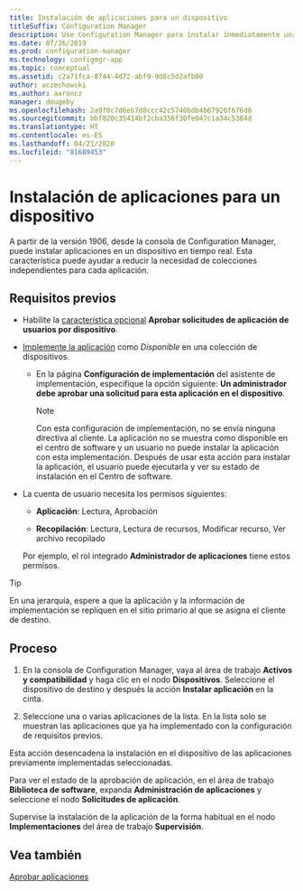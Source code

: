 ```yaml
---
title: Instalación de aplicaciones para un dispositivo
titleSuffix: Configuration Manager
description: Use Configuration Manager para instalar inmediatamente una aplicación en un dispositivo sin una recopilación.
ms.date: 07/26/2019
ms.prod: configuration-manager
ms.technology: configmgr-app
ms.topic: conceptual
ms.assetid: c2a71fca-8744-4d72-abf9-9d8c5d2afb00
author: aczechowski
ms.author: aaroncz
manager: dougeby
ms.openlocfilehash: 2a9f0c7d6eb7d8ccc42c5740bdb4b67926f676d8
ms.sourcegitcommit: bbf820c35414bf2cba356f30fe047c1a34c5384d
ms.translationtype: HT
ms.contentlocale: es-ES
ms.lasthandoff: 04/21/2020
ms.locfileid: "81689453"
---
```

# <a name="install-applications-for-a-device"></a>Instalación de aplicaciones para un dispositivo

<!--4402180-->

A partir de la versión 1906, desde la consola de Configuration Manager, puede instalar aplicaciones en un dispositivo en tiempo real. Esta característica puede ayudar a reducir la necesidad de colecciones independientes para cada aplicación.

## <a name="prerequisites"></a>Requisitos previos

- Habilite la [característica opcional](../../core/servers/manage/install-in-console-updates.md#bkmk_options) **Aprobar solicitudes de aplicación de usuarios por dispositivo**.  

- [Implemente la aplicación](deploy-applications.md) como *Disponible* en una colección de dispositivos.  

    - En la página **Configuración de implementación** del asistente de implementación, especifique la opción siguiente: **Un administrador debe aprobar una solicitud para esta aplicación en el dispositivo**.  

        > [!Note]  
        > Con esta configuración de implementación, no se envía ninguna directiva al cliente. La aplicación no se muestra como disponible en el centro de software y un usuario no puede instalar la aplicación con esta implementación. Después de usar esta acción para instalar la aplicación, el usuario puede ejecutarla y ver su estado de instalación en el Centro de software.

- La cuenta de usuario necesita los permisos siguientes:

    - **Aplicación**: Lectura, Aprobación

    - **Recopilación**: Lectura, Lectura de recursos, Modificar recurso, Ver archivo recopilado

    Por ejemplo, el rol integrado **Administrador de aplicaciones** tiene estos permisos.

> [!TIP]
> En una jerarquía, espere a que la aplicación y la información de implementación se repliquen en el sitio primario al que se asigna el cliente de destino.<!-- SCCMDocs#2113 -->

## <a name="process"></a>Proceso

1. En la consola de Configuration Manager, vaya al área de trabajo **Activos y compatibilidad** y haga clic en el nodo **Dispositivos**. Seleccione el dispositivo de destino y después la acción **Instalar aplicación** en la cinta.

1. Seleccione una o varias aplicaciones de la lista. En la lista solo se muestran las aplicaciones que ya ha implementado con la configuración de requisitos previos.

Esta acción desencadena la instalación en el dispositivo de las aplicaciones previamente implementadas seleccionadas.

Para ver el estado de la aprobación de aplicación, en el área de trabajo **Biblioteca de software**, expanda **Administración de aplicaciones** y seleccione el nodo **Solicitudes de aplicación**.

Supervise la instalación de la aplicación de la forma habitual en el nodo **Implementaciones** del área de trabajo **Supervisión**.


## <a name="see-also"></a>Vea también

[Aprobar aplicaciones](app-approval.md)
